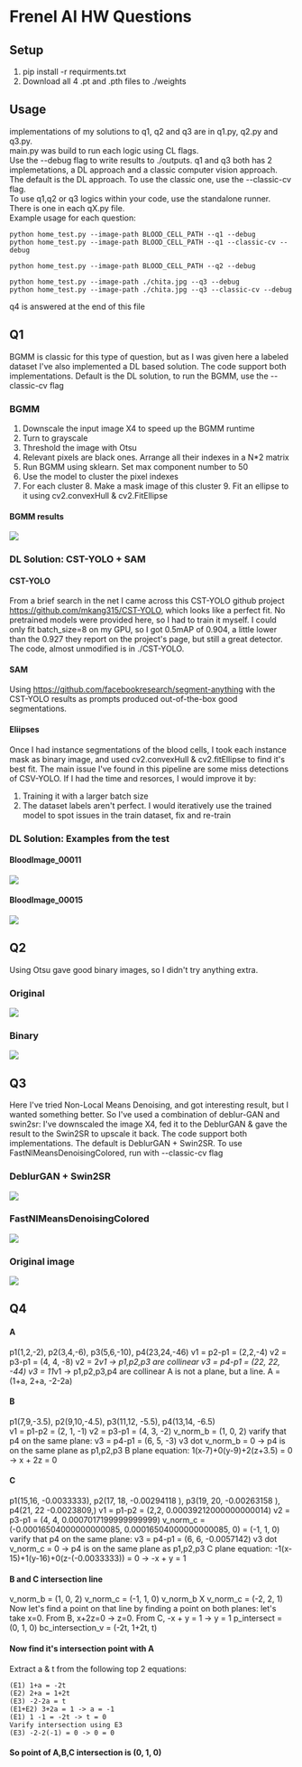 # Frenel AI HW Questions

## Setup
1. pip install -r requirments.txt
2. Download all 4 .pt and .pth files to ./weights

## Usage
implementations of my solutions to q1, q2 and q3 are in q1.py, q2.py and q3.py.  
main.py was build to run each logic using CL flags.  
Use the --debug flag to write results to ./outputs.
q1 and q3 both has 2 implemetations, a DL approach and a classic computer vision approach.  
The default is the DL approach. To use the classic one, use the --classic-cv flag.  
To use q1,q2 or q3 logics within your code, use the standalone runner. There is one in each qX.py file.  
Example usage for each question: 
```
python home_test.py --image-path BLOOD_CELL_PATH --q1 --debug
python home_test.py --image-path BLOOD_CELL_PATH --q1 --classic-cv --debug
```
```
python home_test.py --image-path BLOOD_CELL_PATH --q2 --debug
```
```
python home_test.py --image-path ./chita.jpg --q3 --debug
python home_test.py --image-path ./chita.jpg --q3 --classic-cv --debug
```
q4 is answered at the end of this file
## Q1
BGMM is classic for this type of question, but as I was given here a labeled dataset I've also implemented a DL based solution.
The code support both implementations. Default is the DL solution, to run the BGMM, use the --classic-cv flag 

### BGMM
1. Downscale the input image X4 to speed up the BGMM runtime
2. Turn to grayscale
3. Threshold the image with Otsu
4. Relevant pixels are black ones. Arrange all their indexes in a N*2 matrix
5. Run BGMM using sklearn. Set max component number to 50
6. Use the model to cluster the pixel indexes
7. For each cluster
   8. Make a mask image of this cluster
   9. Fit an ellipse to it using cv2.convexHull & cv2.FitEllipse

#### BGMM results
<img src="readme_images/BloodImage_00007.jpg_seg_gmm.png">

### DL Solution: CST-YOLO + SAM
#### CST-YOLO
From a brief search in the net I came across this CST-YOLO github project https://github.com/mkang315/CST-YOLO,
which looks like a perfect fit.
No pretrained models were provided here, so I had to train it myself.
I could only fit batch_size=8 on my GPU, so I got 0.5mAP of 0.904,
a little lower than the 0.927 they report on the project's page, but still a great detector.
The code, almost unmodified is in ./CST-YOLO.

#### SAM
Using https://github.com/facebookresearch/segment-anything with the CST-YOLO results as prompts produced out-of-the-box good segmentations.

#### Eliipses
Once I had instance segmentations of the blood cells, I took each instance mask as binary image,
and used cv2.convexHull & cv2.fitEllipse to find it's best fit.
The main issue I've found in this pipeline are some miss detections of CSV-YOLO.
If I had the time and resorces, I would improve it by:
1. Training it with a larger batch size
2. The dataset labels aren't perfect. I would iteratively use the trained model to spot issues in the train dataset, fix and re-train

### DL Solution: Examples from the test
#### BloodImage_00011
<img src="readme_images/BloodImage_00011.jpg_seg.png">

#### BloodImage_00015
<img src="readme_images/BloodImage_00015.jpg_seg.png">

## Q2

Using Otsu gave good binary images, so I didn't try anything extra.
### Original
<img src="readme_images/BloodImage_00007.jpg">

### Binary
<img src="readme_images/binary.png">

## Q3

Here I've tried Non-Local Means Denoising, and got interesting result, but I wanted something better.
So I've used a combination of deblur-GAN and swin2sr:
I've downscaled the image X4, fed it to the DeblurGAN & gave the result to the Swin2SR to upscale it back.
The code support both implementations. The default is DeblurGAN + Swin2SR. To use FastNlMeansDenoisingColored, run with --classic-cv flag
### DeblurGAN + Swin2SR
<img src="readme_images/deblur_small_Swin2SR.png">

### FastNlMeansDenoisingColored
<img src="readme_images/Deblurred.png">

### Original image
<img src="readme_images/chita.jpg">

## Q4

#### A
p1(1,2,-2), p2(3,4,-6), p3(5,6,-10), p4(23,24,-46)
v1 = p2-p1 = (2,2,-4)
v2 = p3-p1 = (4, 4, -8)
v2 = 2*v1 -> p1,p2,p3 are collinear
v3 = p4-p1 = (22, 22, -44)
v3 = 11*v1 -> p1,p2,p3,p4 are collinear
A is not a plane, but a line.
A = (1+a, 2+a, -2-2a)

#### B
p1(7,9,-3.5), p2(9,10,-4.5), p3(11,12, -5.5), p4(13,14, -6.5)   
v1 = p1-p2 = (2, 1, -1)
v2 = p3-p1 = (4, 3, -2)
v_norm_b = (1, 0, 2)
varify that p4 on the same plane:
v3 = p4-p1 = (6, 5, -3)
v3 dot v_norm_b = 0 -> p4 is on the same plane as p1,p2,p3
B plane equation: 1(x-7)+0(y-9)+2(z+3.5) = 0 -> x + 2z = 0

#### C
p1(15,16, -0.0033333), p2(17, 18, -0.00294118 ), p3(19, 20, -0.00263158 ), p4(21, 22 -0.0023809,)
v1 = p1-p2 = (2,2, 0.00039212000000000014)
v2 = p3-p1 = (4, 4, 0.0007017199999999999)
v_norm_c = (-0.00016504000000000085, 0.00016504000000000085, 0) = (-1, 1, 0)
varify that p4 on the same plane:
v3 = p4-p1 = (6, 6, -0.0057142)
v3 dot v_norm_c = 0 -> p4 is on the same plane as p1,p2,p3
C plane equation: -1(x-15)+1(y-16)+0(z-(-0.0033333)) = 0 -> -x + y = 1

#### B and C intersection line
v_norm_b = (1, 0, 2)
v_norm_c = (-1, 1, 0)
v_norm_b X v_norm_c = (-2, 2, 1)
Now let's find a point on that line by finding a point on both planes:
let's take x=0. From B, x+2z=0 -> z=0. From C, -x + y = 1 -> y = 1
p_intersect = (0, 1, 0)
bc_intersection_v = (-2t, 1+2t, t)


#### Now find it's intersection point with A
Extract a & t from the following top 2 equations:
```
(E1) 1+a = -2t
(E2) 2+a = 1+2t
(E3) -2-2a = t
(E1+E2) 3+2a = 1 -> a = -1
(E1) 1 -1 = -2t -> t = 0
Varify intersection using E3
(E3) -2-2(-1) = 0 -> 0 = 0
```
#### So point of A,B,C intersection is (0, 1, 0)



